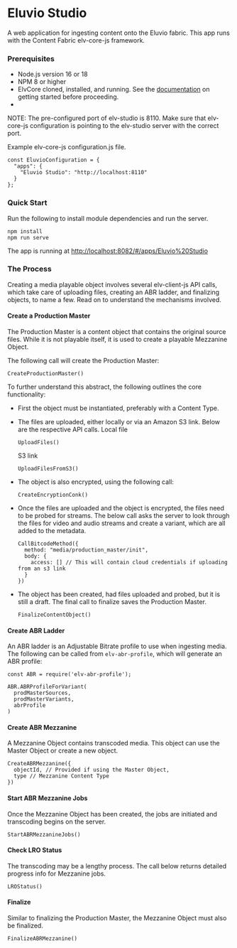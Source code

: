# Eluvio Studio

A web application for ingesting content onto the Eluvio fabric. This app runs with the Content Fabric elv-core-js framework.

### Prerequisites

- Node.js version 16 or 18
- NPM 8 or higher
- ElvCore cloned, installed, and running. See the [documentation](https://github.com/eluv-io/elv-core-js) on getting started before proceeding.
- 
NOTE: The pre-configured port of elv-studio is 8110. Make sure that elv-core-js configuration is pointing to the elv-studio server with the correct port.

Example elv-core-js configuration.js file.
```
const EluvioConfiguration = {
  "apps": {
    "Eluvio Studio": "http://localhost:8110"
  }
};
```

### Quick Start

Run the following to install module dependencies and run the server.
```
npm install
npm run serve
```
The app is running at [http://localhost:8082/#/apps/Eluvio%20Studio](http://localhost:8082/#/apps/Eluvio%20Studio)

### The Process

Creating a media playable object involves several elv-client-js API calls, which take care of uploading files, creating an ABR ladder, and finalizing objects, to name a few. Read on to understand the mechanisms involved.

#### Create a Production Master

The Production Master is a content object that contains the original source files. While it is not playable itself, it is used to create a playable Mezzanine Object.


The following call will create the Production Master:
```
CreateProductionMaster()
```

To further understand this abstract, the following outlines the core functionality:

- First the object must be instantiated, preferably with a Content Type.
- The files are uploaded, either locally or via an Amazon S3 link. Below are the respective API calls.
    Local file
    ```
    UploadFiles()
    ```
    
    S3 link
    ```
    UploadFilesFromS3()
    ```
- The object is also encrypted, using the following call:
    ```
    CreateEncryptionConk()
    ```
- Once the files are uploaded and the object is encrypted, the files need to be probed for streams. The below call asks the server to look through the files for video and audio streams and create a variant, which are all added to the metadata.
    ```
    CallBitcodeMethod({
      method: "media/production_master/init",
      body: {
        access: [] // This will contain cloud credentials if uploading from an s3 link
      }
    })
    ```

- The object has been created, had files uploaded and probed, but it is still a draft. The final call to finalize saves the Production Master.
    ```
    FinalizeContentObject()
    ```

#### Create ABR Ladder

An ABR ladder is an Adjustable Bitrate profile to use when ingesting media. The following can be called from `elv-abr-profile`, which will generate an ABR profile:

```
const ABR = require('elv-abr-profile');

ABR.ABRProfileForVariant(
  prodMasterSources,
  prodMasterVariants,
  abrProfile
)
```

#### Create ABR Mezzanine

A Mezzanine Object contains transcoded media. This object can use the Master Object or create a new object.

```
CreateABRMezzanine({
  objectId, // Provided if using the Master Object,
  type // Mezzanine Content Type
})
```

#### Start ABR Mezzanine Jobs

Once the Mezzanine Object has been created, the jobs are initiated and transcoding begins on the server.

```
StartABRMezzanineJobs()
```

#### Check LRO Status

The transcoding may be a lengthy process. The call below returns detailed progress info for Mezzanine jobs.

```
LROStatus()
```

#### Finalize

Similar to finalizing the Production Master, the Mezzanine Object must also be finalized.

```
FinalizeABRMezzanine()
```
